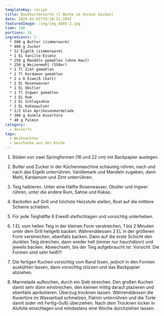 ```yaml
---
templateKey: recipe
title: Baumkuchentorte (1 Woche im Voraus backen)
date: 2020-01-01T19:28:51.109Z
featuredImage: /img/img_4885-2.jpg
time: 180
portions: 16
ingredients: |-
  * 500 g Butter (zimmerwarm)
  * 400 g Zucker
  * 12 Eigelb (zimmerwarm)
  * 1 EL Vanille-Essenz
  * 250 g Mandeln gemahlen (ohne Haut)
  * 250 g Weizenmehl (550er)
  * 1 Tl Zimt gemahlen
  * 1 Tl Kardamon gemahlen
  * 2 x 6 Eiweiß (kalt)
  * 1 EL Rosenwasser
  * 1 EL Obstler
  * 1 Tl Ingwer gemahlen
  * 1 EL Rum
  * 2 EL Schlagsahne
  * 1 EL Kakaopulver
  * 1/2 Glas Aprikosenmarmelade
  * 300 g dunkle Kuvertüre
  * 40 g Palmin
category:
  - desserts
tags:
  - Weihnachten
  - Geschenke aus der Küche
---
```


1. Böden von zwei Springformen (16 und 22 cm) mit Backpapier auslegen.

2. Butter und Zucker in der Küchenmaschine schaumig rühren, nach und nach das Eigelb unterrühren. Vanillemark und Mandeln zugeben, dann Mehl, Kardamom und Zimt unterrühren.

3. Teig halbieren. Unter eine Hälfte Rosenwasser, Obstler und Ingwer rühren, unter die andere Rum, Sahne und Kakao.

4. Backofen auf Grill und höchste Heizstufe stellen, Rost auf die mittlere Schiene schieben.

5. Für jede Teighälfte 6 Eiweiß steifschlagen und vorsichtig unterheben.

6. 1 EL vom hellen Teig in der kleinen Form verstreichen, 1 bis 2 Minuten unter dem Grill hellgelb backen. Währenddessen 2 EL in der größeren Form verstreichen, ebenfalls backen. Dann auf die erste Schicht den dunklen Teig streichen, dann wieder hell (immer nur hauchdünn) und jeweils backen. Abwechseln, bis der Teig aufgebraucht ist. Vorsicht: Die Formen sind sehr heiß!!!

7. Die fertigen Kuchen vorsichtig vom Rand lösen, jedoch in den Formen auskühlen lassen, dann vorsichtig stürzen und das Backpapier abziehen.

8. Marmelade aufkochen, durch ein Sieb streichen. Den großen Kuchen damit sehr dünn einstreichen, den kleinen mittig darauf plazieren und ebenfalls aprikotieren. Überzug trocknen lassen. Währenddessen die Kuvertüre im Wasserbad schmelzen, Palmin unterrühren und die Torte damit (oder mit Fertig-Guß) überziehen. Nach dem Trocknen locker in Alufolie einschlagen und mindestens eine Woche durchziehen lassen.
